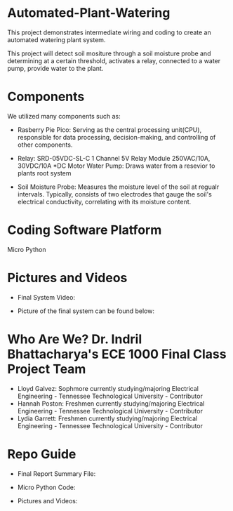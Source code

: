 # Automated-Plant-Watering
This project demonstrates intermediate wiring and coding to create an automated watering plant system.

This project will detect soil mositure through a soil moisture probe and determining at a certain threshold, activates a relay, connected to a water pump, provide water to the plant. 

# Components
We utilized many components such as:
 
  * Rasberry Pie Pico:  Serving as the central processing unit(CPU), responsible for data processing, decision-making, and controlling of other components.
  * Relay:  SRD-05VDC-SL-C 1 Channel 5V Relay Module 250VAC/10A, 30VDC/10A
  *DC Motor Water Pump:  Draws water from a resevior to plants root system

  * Soil Moisture Probe:  Measures the moisture level of the soil at regualr intervals. Typically, consists of two electrodes that gauge the soil's electrical conductivity, correlating with its moisture content.


# Coding Software Platform
Micro Python


# Pictures and Videos
 * Final System Video:

 * Picture of the final system can be found below:

# Who Are We? Dr. Indril Bhattacharya's ECE 1000 Final Class Project Team
 * Lloyd Galvez:  Sophmore currently studying/majoring Electrical Engineering - Tennessee Technological  University - Contributor
 * Hannah Poston:  Freshmen currently studying/majoring Electrical Engineering - Tennessee Technological University - Contributor
 * Lydia Garrett:  Freshmen currently studying/majoring Electrical Engineering - Tennessee Technological
University - Contributor 

# Repo Guide 
 * Final Report Summary File:

 * Micro Python Code: 

 * Pictures and Videos: 
